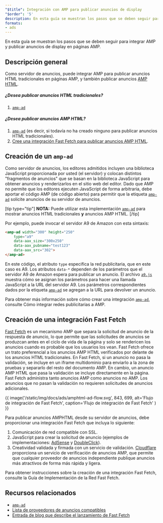 ```yaml
---
"$title": Integración con AMP para publicar anuncios de display
"$order": '5'
description: En esta guía se muestran los pasos que se deben seguir para integrar AMP y publicar anuncios de display en páginas AMP.
formats:
- ads
---
```


En esta guía se muestran los pasos que se deben seguir para integrar AMP y publicar anuncios de display en páginas AMP.

## Descripción general

Como servidor de anuncios, puede integrar AMP para publicar anuncios HTML tradicionales en páginas AMP, y también publicar anuncios [AMP HTML](../../../documentation/guides-and-tutorials/learn/intro-to-amphtml-ads.md).

##### ¿Desea publicar anuncios HTML tradicionales?

1. [`amp-ad`](../../../documentation/components/reference/amp-ad.md)

##### ¿Desea publicar anuncios AMP HTML?

1. [`amp-ad`](../../../documentation/components/reference/amp-ad.md) (es decir, si todavía no ha creado ninguno para publicar anuncios HTML tradicionales).
2. [Cree una integración Fast Fetch para publicar anuncios AMP HTML](#creating-a-fast-fetch-integration).

## Creación de un `amp-ad` <a name="creating-an-amp-ad"></a>

Como servidor de anuncios, los editores admitidos incluyen una biblioteca JavaScript proporcionada por usted (el servidor) y colocan distintos "fragmentos de anuncios" que se basan en la biblioteca JavaScript para obtener anuncios y renderizarlos en el sitio web del editor. Dado que AMP no permite que los editores ejecuten JavaScript de forma arbitraria, debe aportar el código AMP (de código abierto) para permitir que la etiqueta [`amp-ad`](../../../documentation/components/reference/amp-ad.md) solicite anuncios de su servidor de anuncios.

[tip type="tip"] <strong>NOTA:</strong> Puede utilizar esta implementación [`amp-ad`](../../../documentation/components/reference/amp-ad.md)  para mostrar anuncios HTML tradicionales **y** anuncios AMP HTML. [/tip]

Por ejemplo, puede invocar el servidor A9 de Amazon con esta sintaxis:

```html
<amp-ad width="300" height="250"
    type="a9"
    data-aax_size="300x250"
    data-aax_pubname="test123"
    data-aax_src="302">
</amp-ad>
```

En este código, el atributo `type` especifica la red publicitaria, que en este caso es A9. Los atributos `data-*` dependen de los parámetros que el servidor A9 de Amazon espera para publicar un anuncio. El archivo [`a9.js`](https://github.com/ampproject/amphtml/blob/master/ads/a9.js) muestra cómo se asignan los parámetros para hacer una llamada JavaScript a la URL del servidor A9. Los parámetros correspondientes dados por la etiqueta [`amp-ad`](../../../documentation/components/reference/amp-ad.md) se agregan a la URL para devolver un anuncio.

Para obtener más información sobre cómo crear una integración [<code>amp-ad</code>](https://github.com/ampproject/amphtml/blob/master/ads/a9.js), consulte <a>Cómo integrar redes publicitarias a AMP</a>.

## Creación de una integración Fast Fetch <a name="creating-a-fast-fetch-integration"></a>

[Fast Fetch](../../../documentation/components/reference/amp-ad.md) es un mecanismo AMP que separa la solicitud de anuncio de la respuesta de anuncio, lo que permite que las solicitudes de anuncios se produzcan antes en el ciclo de vida de la página y solo se rendericen los anuncios cuando es probable que los usuarios los vean. Fast Fetch ofrece un trato preferencial a los anuncios AMP HTML verificados por delante de los anuncios HTML tradicionales. En Fast Fetch, si un anuncio no pasa la validación, se incluye en un iframe multidominio para enviarlo a la zona de pruebas y separarlo del resto del documento AMP. En cambio, un anuncio AMP HTML que pasa la validación se incluye directamente en la página. Fast Fetch administra tanto anuncios AMP como anuncios no AMP. Los anuncios que no pasan la validación no requieren solicitudes de anuncios adicionales.

{{ image('/static/img/docs/ads/amphtml-ad-flow.svg', 843, 699, alt='Flujo de integración de Fast Fetch', caption='Flujo de integración de Fast Fetch' ) }}

Para publicar anuncios AMPHTML desde su servidor de anuncios, debe proporcionar una integración Fast Fetch que incluya lo siguiente:

1. Comunicación de red compatible con SSL.
2. JavaScript para crear la solicitud de anuncio (ejemplos de implementaciones: [AdSense](https://github.com/ampproject/amphtml/tree/master/extensions/amp-ad-network-adsense-impl) y [DoubleClick](https://github.com/ampproject/amphtml/tree/master/extensions/amp-ad-network-doubleclick-impl)).
3. Creatividad validada y firmada con un servicio de validación. [Cloudflare](https://blog.cloudflare.com/firebolt/) proporciona un servicio de verificación de anuncios AMP, que permite que cualquier proveedor de anuncios independiente publique anuncios más atractivos de forma más rápida y ligera.

Para obtener instrucciones sobre la creación de una integración Fast Fetch, consulte la <a>Guía de Implementación de la Red Fast Fetch</a>.

## Recursos relacionados

- [`amp-ad`](../../../documentation/components/reference/amp-ad.md)
- [Lista de proveedores de anuncios compatibles](../../../documentation/guides-and-tutorials/develop/monetization/ads_vendors.md)
- [Entrada de blog que describe el lanzamiento de Fast Fetch](https://blog.amp.dev/2017/08/21/even-faster-loading-ads-in-amp/)
